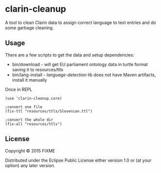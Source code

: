 # clarin-cleanup

A tool to clean Clarin data to assign correct language to text entries and do some garbage cleaning.

## Usage

There are a few scripts to get the data and setup dependencies:

* bin/download - will get EU parliament ontology data in turtle format saving it to resources/ttls 
* bin/lang-install - *language-detection* lib does not have Maven artifacts, install it manually

Once in REPL

```
(use 'clarin-cleanup.core)

;convert one file
(fix-ttl "resources/ttls/Slovenian.ttl")

;convert the whole dir
(fix-all "resources/ttls")

```

## License

Copyright © 2015 FIXME

Distributed under the Eclipse Public License either version 1.0 or (at
your option) any later version.

